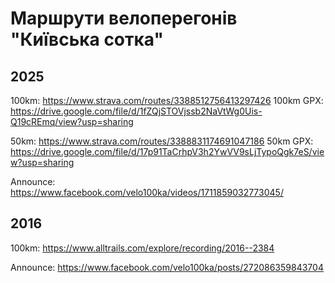 # Маршрути велоперегонів "Київська сотка"

## 2025

100km: https://www.strava.com/routes/3388512756413297426
100km GPX: https://drive.google.com/file/d/1fZQjSTOVjssb2NaVtWg0Uis-Q19cREmq/view?usp=sharing

50km: https://www.strava.com/routes/3388831174691047186
50km GPX: https://drive.google.com/file/d/17p91TaCrhpV3h2YwVV9sLjTypoQgk7eS/view?usp=sharing

Announce: https://www.facebook.com/velo100ka/videos/1711859032773045/

## 2016

100km: https://www.alltrails.com/explore/recording/2016--2384

Announce: https://www.facebook.com/velo100ka/posts/272086359843704
